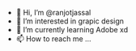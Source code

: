 - 👋 Hi, I’m @ranjotjassal
- 👀 I’m interested in grapic design
- 🌱 I’m currently learning Adobe xd 
- 📫 How to reach me ...
<!---
ranjotjassal/ranjotjassal is a ✨ special ✨ repository because its `README.md` (this file) appears on your GitHub profile.
You can click the Preview link to take a look at your changes.
--->
